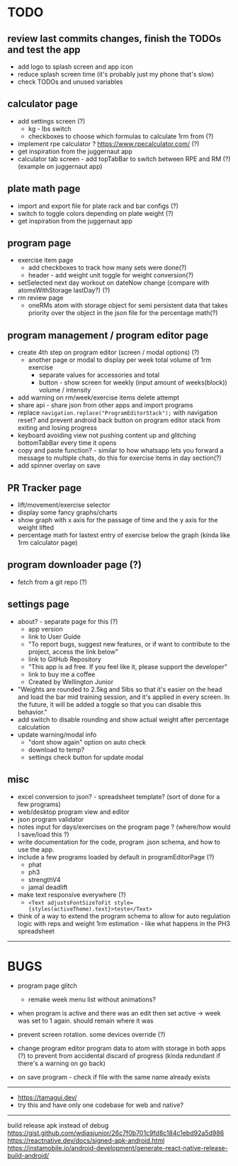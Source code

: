 # TODO
## review last commits changes, finish the TODOs and test the app

- add logo to splash screen and app icon
- reduce splash screen time (it's probably just my phone that's slow)
- check TODOs and unused variables

## calculator page
  - add settings screen (?)
    - kg - lbs switch
    - checkboxes to choose which formulas to calculate 1rm from (?)
  - implement rpe calculator ? https://www.rpecalculator.com/ (?)
  - get inspiration from the juggernaut app
  - calculator tab screen - add topTabBar to switch between RPE and RM (?) (example on juggernaut app)

## plate math page
  - import and export file for plate rack and bar configs (?)
  - switch to toggle colors depending on plate weight (?)
  - get inspiration from the juggernaut app

## program page
  - exercise item page
    - add checkboxes to track how many sets were done(?)
    - header - add weight unit toggle for weight conversion(?)
  - setSelected next day workout on dateNow change (compare with atomsWithStorage lastDay?) (?)
  - rm review page
    - oneRMs atom with storage object for semi persistent data that takes priority over the object in the json file for the percentage math(?)

## program management / program editor page
  - create 4th step on program editor (screen / modal options) (?)
    - another page or modal to display per week total volume of 1rm exercise
      - separate values for accessories and total
      - button - show screen for weekly (input amount of weeks(block)) volume / intensity
  - add warning on rm/week/exercise items delete attempt
  - share api - share json from other apps and import programs
  - replace `navigation.replace("ProgramEditorStack");` with navigation reset? and prevent android back button on program editor stack from exiting and losing progress
  - keyboard avoiding view not pushing content up and glitching bottomTabBar every time it opens
  - copy and paste function? - similar to how whatsapp lets you forward a message to multiple chats, do this for exercise items in day section(?)
  - add spinner overlay on save

## PR Tracker page
  - lift/movement/exercise selector
  - display some fancy graphs/charts
  - show graph with x axis for the passage of time and the y axis for the weight lifted
  - percentage math for lastest entry of exercise below the graph (kinda like 1rm calculator page)

## program downloader page (?)
  - fetch from a git repo (?)

## settings page
  - about? - separate page for this (?)
    - app version
    - link to User Guide
    - "To report bugs, suggest new features, or if want to contribute to the project, access the link below"
    - link to GitHub Repository
    - "This app is ad free. If you feel like it, please support the developer"
    - link to buy me a coffee
    - Created by Wellington Junior
  - "Weights are rounded to 2.5kg and 5lbs so that it's easier on the head and load the bar mid training session, and it's applied in every screen. In the future, it will be added a toggle so that you can disable this behavior."
  - add switch to disable rounding and show actual weight after percentage calculation
  - update warning/modal info
    - "dont show again" option on auto check
    - download to temp?
    - settings check button for update modal

## misc
  - excel conversion to json? - spreadsheet template? (sort of done for a few programs)
  - web/desktop program view and editor
  - json program validator
  - notes input for days/exercises on the program page ? (where/how would I save/load this ?)
  - write documentation for the code, program .json schema, and how to use the app.
  - include a few programs loaded by default in programEditorPage (?)
    - phat
    - ph3
    - strengthV4
    - jamal deadlift
  - make text responsive everywhere (?)
    - `<Text adjustsFontSizeToFit style={styles(activeTheme).text}>teste</Text>`
  - think of a way to extend the program schema to allow for auto regulation logic with reps and weight 1rm estimation - like what happens in the PH3 spreadsheet

---

# BUGS

- program page glitch
  - remake week menu list without animations?

- when program is active and there was an edit then set active -> week was set to 1 again. should remain where it was

- prevent screen rotation. some devices override (?)

- change program editor program data to atom with storage in both apps (?) to prevent from accidental discard of progress (kinda redundant if there's a warning on go back)

- on save program - check if file with the same name already exists

---

- https://tamagui.dev/
- try this and have only one codebase for web and native?

---

build release apk instead of debug
https://gist.github.com/wdiasjunior/26c7f0b701c9fd8c184c1ebd92a5d986
https://reactnative.dev/docs/signed-apk-android.html
https://instamobile.io/android-development/generate-react-native-release-build-android/
